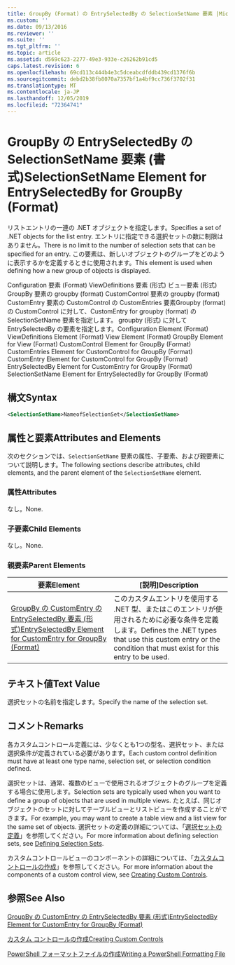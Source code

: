 ```yaml
---
title: GroupBy (Format) の EntrySelectedBy の SelectionSetName 要素 |Microsoft Docs
ms.custom: ''
ms.date: 09/13/2016
ms.reviewer: ''
ms.suite: ''
ms.tgt_pltfrm: ''
ms.topic: article
ms.assetid: d569c623-2277-49e3-933e-c26262b91cd5
caps.latest.revision: 6
ms.openlocfilehash: 69cd113c444b4e3c5dceabcdfddb439cd1376f6b
ms.sourcegitcommit: debd2b38fb8070a7357bf1a4bf9cc736f3702f31
ms.translationtype: MT
ms.contentlocale: ja-JP
ms.lasthandoff: 12/05/2019
ms.locfileid: "72364741"
---
```

# <a name="selectionsetname-element-for-entryselectedby-for-groupby-format"></a><span data-ttu-id="1e853-102">GroupBy の EntrySelectedBy の SelectionSetName 要素 (書式)</span><span class="sxs-lookup"><span data-stu-id="1e853-102">SelectionSetName Element for EntrySelectedBy for GroupBy (Format)</span></span>

<span data-ttu-id="1e853-103">リストエントリの一連の .NET オブジェクトを指定します。</span><span class="sxs-lookup"><span data-stu-id="1e853-103">Specifies a set of .NET objects for the list entry.</span></span> <span data-ttu-id="1e853-104">エントリに指定できる選択セットの数に制限はありません。</span><span class="sxs-lookup"><span data-stu-id="1e853-104">There is no limit to the number of selection sets that can be specified for an entry.</span></span> <span data-ttu-id="1e853-105">この要素は、新しいオブジェクトのグループをどのように表示するかを定義するときに使用されます。</span><span class="sxs-lookup"><span data-stu-id="1e853-105">This element is used when defining how a new group of objects is displayed.</span></span>

<span data-ttu-id="1e853-106">Configuration 要素 (Format) ViewDefinitions 要素 (形式) ビュー要素 (形式) GroupBy 要素の groupby (format) CustomControl 要素の groupby (format) CustomEntry 要素の CustomControl の CustomEntries 要素Groupby (format) の CustomControl に対して、CustomEntry for groupby (format) の SelectionSetName 要素を指定します。 groupby (形式) に対して EntrySelectedBy の要素を指定します。</span><span class="sxs-lookup"><span data-stu-id="1e853-106">Configuration Element (Format) ViewDefinitions Element (Format) View Element (Format) GroupBy Element for View (Format) CustomControl Element for GroupBy (Format) CustomEntries Element for CustomControl for GroupBy (Format) CustomEntry Element for CustomControl for GroupBy (Format) EntrySelectedBy Element for CustomEntry for GroupBy (Format) SelectionSetName Element for EntrySelectedBy for GroupBy (Format)</span></span>

## <a name="syntax"></a><span data-ttu-id="1e853-107">構文</span><span class="sxs-lookup"><span data-stu-id="1e853-107">Syntax</span></span>

```xml
<SelectionSetName>NameofSelectionSet</SelectionSetName>
```

## <a name="attributes-and-elements"></a><span data-ttu-id="1e853-108">属性と要素</span><span class="sxs-lookup"><span data-stu-id="1e853-108">Attributes and Elements</span></span>

<span data-ttu-id="1e853-109">次のセクションでは、`SelectionSetName` 要素の属性、子要素、および親要素について説明します。</span><span class="sxs-lookup"><span data-stu-id="1e853-109">The following sections describe attributes, child elements, and the parent element of the `SelectionSetName` element.</span></span>

### <a name="attributes"></a><span data-ttu-id="1e853-110">属性</span><span class="sxs-lookup"><span data-stu-id="1e853-110">Attributes</span></span>

<span data-ttu-id="1e853-111">なし。</span><span class="sxs-lookup"><span data-stu-id="1e853-111">None.</span></span>

### <a name="child-elements"></a><span data-ttu-id="1e853-112">子要素</span><span class="sxs-lookup"><span data-stu-id="1e853-112">Child Elements</span></span>

<span data-ttu-id="1e853-113">なし。</span><span class="sxs-lookup"><span data-stu-id="1e853-113">None.</span></span>

### <a name="parent-elements"></a><span data-ttu-id="1e853-114">親要素</span><span class="sxs-lookup"><span data-stu-id="1e853-114">Parent Elements</span></span>

|<span data-ttu-id="1e853-115">要素</span><span class="sxs-lookup"><span data-stu-id="1e853-115">Element</span></span>|<span data-ttu-id="1e853-116">[説明]</span><span class="sxs-lookup"><span data-stu-id="1e853-116">Description</span></span>|
|-------------|-----------------|
|[<span data-ttu-id="1e853-117">GroupBy の CustomEntry の EntrySelectedBy 要素 (形式)</span><span class="sxs-lookup"><span data-stu-id="1e853-117">EntrySelectedBy Element for CustomEntry for GroupBy (Format)</span></span>](./entryselectedby-element-for-customentry-for-groupby-format.md)|<span data-ttu-id="1e853-118">このカスタムエントリを使用する .NET 型、またはこのエントリが使用されるために必要な条件を定義します。</span><span class="sxs-lookup"><span data-stu-id="1e853-118">Defines the .NET types that use this custom entry or the condition that must exist for this entry to be used.</span></span>|

## <a name="text-value"></a><span data-ttu-id="1e853-119">テキスト値</span><span class="sxs-lookup"><span data-stu-id="1e853-119">Text Value</span></span>

<span data-ttu-id="1e853-120">選択セットの名前を指定します。</span><span class="sxs-lookup"><span data-stu-id="1e853-120">Specify the name of the selection set.</span></span>

## <a name="remarks"></a><span data-ttu-id="1e853-121">コメント</span><span class="sxs-lookup"><span data-stu-id="1e853-121">Remarks</span></span>

<span data-ttu-id="1e853-122">各カスタムコントロール定義には、少なくとも1つの型名、選択セット、または選択条件が定義されている必要があります。</span><span class="sxs-lookup"><span data-stu-id="1e853-122">Each custom control definition must have at least one type name, selection set, or selection condition defined.</span></span>

<span data-ttu-id="1e853-123">選択セットは、通常、複数のビューで使用されるオブジェクトのグループを定義する場合に使用します。</span><span class="sxs-lookup"><span data-stu-id="1e853-123">Selection sets are typically used when you want to define a group of objects that are used in multiple views.</span></span> <span data-ttu-id="1e853-124">たとえば、同じオブジェクトのセットに対してテーブルビューとリストビューを作成することができます。</span><span class="sxs-lookup"><span data-stu-id="1e853-124">For example, you may want to create a table view and a list view for the same set of objects.</span></span> <span data-ttu-id="1e853-125">選択セットの定義の詳細については、「[選択セットの定義](./defining-selection-sets.md)」を参照してください。</span><span class="sxs-lookup"><span data-stu-id="1e853-125">For more information about defining selection sets, see [Defining Selection Sets](./defining-selection-sets.md).</span></span>

<span data-ttu-id="1e853-126">カスタムコントロールビューのコンポーネントの詳細については、「[カスタムコントロールの作成](./creating-custom-controls.md)」を参照してください。</span><span class="sxs-lookup"><span data-stu-id="1e853-126">For more information about the components of a custom control view, see [Creating Custom Controls](./creating-custom-controls.md).</span></span>

## <a name="see-also"></a><span data-ttu-id="1e853-127">参照</span><span class="sxs-lookup"><span data-stu-id="1e853-127">See Also</span></span>

[<span data-ttu-id="1e853-128">GroupBy の CustomEntry の EntrySelectedBy 要素 (形式)</span><span class="sxs-lookup"><span data-stu-id="1e853-128">EntrySelectedBy Element for CustomEntry for GroupBy (Format)</span></span>](./entryselectedby-element-for-customentry-for-groupby-format.md)

[<span data-ttu-id="1e853-129">カスタム コントロールの作成</span><span class="sxs-lookup"><span data-stu-id="1e853-129">Creating Custom Controls</span></span>](./creating-custom-controls.md)

[<span data-ttu-id="1e853-130">PowerShell フォーマットファイルの作成</span><span class="sxs-lookup"><span data-stu-id="1e853-130">Writing a PowerShell Formatting File</span></span>](./writing-a-powershell-formatting-file.md)

